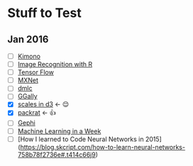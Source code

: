 # Stuff to Test
## Jan 2016 
- [ ] [Kimono](https://www.kimonolabs.com/) 
- [ ] [Image Recognition with R](http://flovv.github.io/Image-Recognition/)
- [ ] [Tensor Flow](https://www.tensorflow.org/) 
- [ ] [MXNet](http://mxnet.readthedocs.org/en/latest/) 
- [ ] [dmlc](https://github.com/dmlc)
- [ ] [GGally](https://github.com/ggobi/ggally)
- [x] [scales in d3](https://medium.com/@mbostock/introducing-d3-scale-61980c51545f#.h5fy1eyix) <- :relieved:
- [x] [packrat](http://rstudio.github.io/packrat/) <- :+1:
- [ ] [Gephi](https://gephi.org/)
- [ ] [Machine Learning in a Week](https://blog.skcript.com/machine-learning-in-a-week-a0da25d59850#.iiy4oxbb2)
- [ ] [How I learned to Code Neural Networks in 2015] (https://blog.skcript.com/how-to-learn-neural-networks-758b78f2736e#.t414c66j9)
